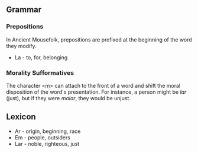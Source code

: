 ## Grammar
### Prepositions

In Ancient Mousefolk, prepositions are prefixed at the beginning of the word they modify. 

- La - to, for, belonging

### Morality Sufformatives

The character \<m> can attach to the front of a word and shift the moral disposition of the word's presentation. For instance, a person might be *lar* (just), but if they were *malar*, they would be unjust.

## Lexicon
- Ar - origin, beginning, race
- Em - people, outsiders
- Lar - noble, righteous, just